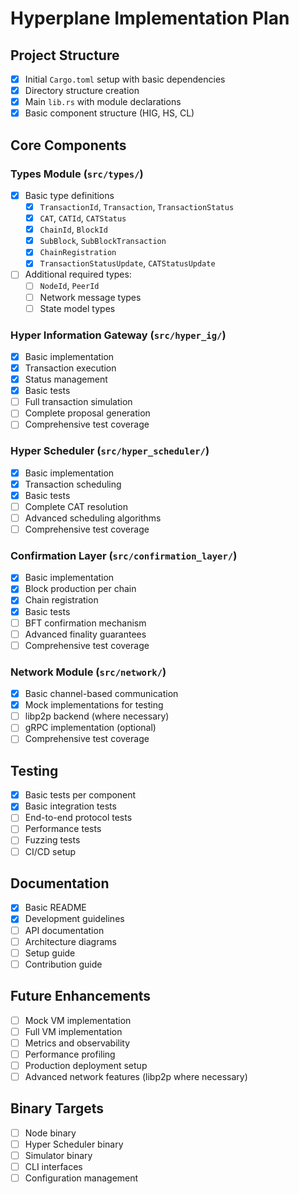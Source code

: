 # Hyperplane Implementation Plan

## Project Structure
- [x] Initial `Cargo.toml` setup with basic dependencies
- [x] Directory structure creation
- [x] Main `lib.rs` with module declarations
- [x] Basic component structure (HIG, HS, CL)

## Core Components

### Types Module (`src/types/`)
- [x] Basic type definitions
  - [x] `TransactionId`, `Transaction`, `TransactionStatus`
  - [x] `CAT`, `CATId`, `CATStatus`
  - [x] `ChainId`, `BlockId`
  - [x] `SubBlock`, `SubBlockTransaction`
  - [x] `ChainRegistration`
  - [x] `TransactionStatusUpdate`, `CATStatusUpdate`
- [ ] Additional required types:
  - [ ] `NodeId`, `PeerId`
  - [ ] Network message types
  - [ ] State model types

### Hyper Information Gateway (`src/hyper_ig/`)
- [x] Basic implementation
- [x] Transaction execution
- [x] Status management
- [x] Basic tests
- [ ] Full transaction simulation
- [ ] Complete proposal generation
- [ ] Comprehensive test coverage

### Hyper Scheduler (`src/hyper_scheduler/`)
- [x] Basic implementation
- [x] Transaction scheduling
- [x] Basic tests
- [ ] Complete CAT resolution
- [ ] Advanced scheduling algorithms
- [ ] Comprehensive test coverage

### Confirmation Layer (`src/confirmation_layer/`)
- [x] Basic implementation
- [x] Block production per chain
- [x] Chain registration
- [x] Basic tests
- [ ] BFT confirmation mechanism
- [ ] Advanced finality guarantees
- [ ] Comprehensive test coverage

### Network Module (`src/network/`)
- [x] Basic channel-based communication
- [x] Mock implementations for testing
- [ ] libp2p backend (where necessary)
- [ ] gRPC implementation (optional)
- [ ] Comprehensive test coverage

## Testing
- [x] Basic tests per component
- [x] Basic integration tests
- [ ] End-to-end protocol tests
- [ ] Performance tests
- [ ] Fuzzing tests
- [ ] CI/CD setup

## Documentation
- [x] Basic README
- [x] Development guidelines
- [ ] API documentation
- [ ] Architecture diagrams
- [ ] Setup guide
- [ ] Contribution guide

## Future Enhancements
- [ ] Mock VM implementation
- [ ] Full VM implementation
- [ ] Metrics and observability
- [ ] Performance profiling
- [ ] Production deployment setup
- [ ] Advanced network features (libp2p where necessary)

## Binary Targets
- [ ] Node binary
- [ ] Hyper Scheduler binary
- [ ] Simulator binary
- [ ] CLI interfaces
- [ ] Configuration management
